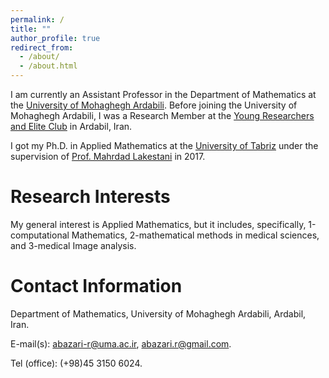 ```yaml
---
permalink: /
title: ""
author_profile: true
redirect_from: 
  - /about/
  - /about.html
---
```

I am currently an Assistant Professor in the Department of Mathematics at the [University of Mohaghegh Ardabili](https://uma.ac.ir). Before joining the University of Mohaghegh Ardabili, I was a Research Member at the [Young Researchers and Elite Club](https://bpj.ir/index_e.aspx) in Ardabil, Iran.

I got my Ph.D. in Applied Mathematics at the [University of Tabriz](https://tabrizu.ac.ir/en) under the supervision of [Prof. Mahrdad Lakestani](https://scholar.google.com/citations?user=UR2VEoQAAAAJ&hl=en) in 2017.



Research Interests
======
My general interest is Applied Mathematics, but it includes, specifically, 1-computational Mathematics, 2-mathematical methods in medical sciences, and 3-medical Image analysis.

Contact Information
======

Department of Mathematics, University of Mohaghegh Ardabili, Ardabil, Iran.

E-mail(s): abazari-r@uma.ac.ir, abazari.r@gmail.com.

Tel (office): (+98)45 3150 6024.





